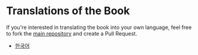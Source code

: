 # Translations of the Book

If you're interested in translating the book into your own language, feel free to fork the [main repository](https://github.com/rustwasm/book) and create a Pull Request.

- [한국어](https://github.com/polyecho/rust-wasm-book-ko)